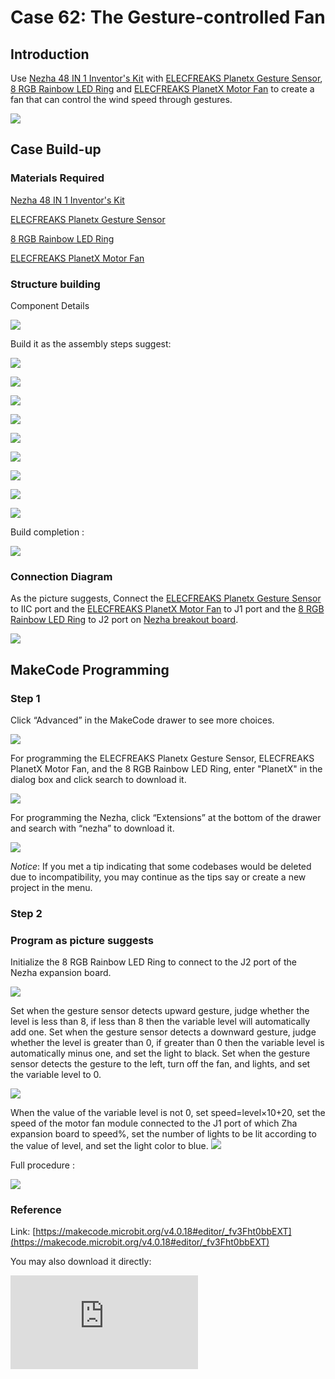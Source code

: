 ﻿# Case 62: The Gesture-controlled Fan
## Introduction

Use [Nezha 48 IN 1 Inventor's Kit](https://www.elecfreaks.com/nezha-inventor-s-kit-for-micro-bit-without-micro-bit-board.html) with [ELECFREAKS Planetx Gesture Sensor](https://shop.elecfreaks.com/products/elecfreaks-planetx-gesture-sensor?_pos=1&_sid=e300bc9f9&_ss=r), [8 RGB Rainbow LED Ring](https://shop.elecfreaks.com/products/elecfreaks-planetx-led-rainbow?_pos=2&_sid=a43c5c85b&_ss=r) and [ELECFREAKS PlanetX Motor Fan](https://shop.elecfreaks.com/products/elecfreaks-planetx-motor-fan?_pos=1&_sid=d6d4e0ca2&_ss=r) to create a fan that can control the wind speed through gestures.


![](https://wiki-media-ef.oss-cn-hongkong.aliyuncs.com//images/neza-inventor-s-kit-case-62-01.png)



## Case Build-up

### Materials Required

[Nezha 48 IN 1 Inventor's Kit](https://www.elecfreaks.com/nezha-inventor-s-kit-for-micro-bit-without-micro-bit-board.html)

[ELECFREAKS Planetx Gesture Sensor](https://www.elecfreaks.com/planetx-gesture.html)

[8 RGB Rainbow LED Ring](https://www.elecfreaks.com/planetx-rainbow-led.html)

[ELECFREAKS PlanetX Motor Fan](https://www.elecfreaks.com/planetx-motor-fan.html)

### Structure building

Component Details

![](https://wiki-media-ef.oss-cn-hongkong.aliyuncs.com//images/neza-inventor-s-kit-case-62-02.png)


Build it as the assembly steps suggest:

![](https://wiki-media-ef.oss-cn-hongkong.aliyuncs.com//images/neza-inventor-s-kit-step-62-01.png)

![](https://wiki-media-ef.oss-cn-hongkong.aliyuncs.com//images/neza-inventor-s-kit-step-62-02.png)

![](https://wiki-media-ef.oss-cn-hongkong.aliyuncs.com//images/neza-inventor-s-kit-step-62-03.png)

![](https://wiki-media-ef.oss-cn-hongkong.aliyuncs.com//images/neza-inventor-s-kit-step-62-04.png)

![](https://wiki-media-ef.oss-cn-hongkong.aliyuncs.com//images/neza-inventor-s-kit-step-62-05.png)

![](https://wiki-media-ef.oss-cn-hongkong.aliyuncs.com//images/neza-inventor-s-kit-step-62-06.png)

![](https://wiki-media-ef.oss-cn-hongkong.aliyuncs.com//images/neza-inventor-s-kit-step-62-07.png)

![](https://wiki-media-ef.oss-cn-hongkong.aliyuncs.com//images/neza-inventor-s-kit-step-62-08.png)

![](https://wiki-media-ef.oss-cn-hongkong.aliyuncs.com//images/neza-inventor-s-kit-step-62-09.png)



Build completion :

![](https://wiki-media-ef.oss-cn-hongkong.aliyuncs.com//images/neza-inventor-s-kit-step-62-10.png)



### Connection Diagram

As the picture suggests, Connect the [ELECFREAKS Planetx Gesture Sensor](https://shop.elecfreaks.com/products/elecfreaks-planetx-gesture-sensor?_pos=1&_sid=e300bc9f9&_ss=r) to IIC port and the [ELECFREAKS PlanetX Motor Fan](https://shop.elecfreaks.com/products/elecfreaks-planetx-motor-fan?_pos=1&_sid=d6d4e0ca2&_ss=r) to J1 port and the [8 RGB Rainbow LED Ring](https://shop.elecfreaks.com/products/elecfreaks-planetx-led-rainbow?_pos=2&_sid=a43c5c85b&_ss=r) to J2 port on [Nezha breakout board](https://shop.elecfreaks.com/products/elecfreaks-nezha-breakout-board?_pos=1&_sid=00432325a&_ss=r).

![](https://wiki-media-ef.oss-cn-hongkong.aliyuncs.com//images/neza-inventor-s-kit-case-62-03.png)

## MakeCode Programming

### Step 1

Click “Advanced” in the MakeCode drawer to see more choices.

![](https://wiki-media-ef.oss-cn-hongkong.aliyuncs.com//images/neza-inventor-s-kit-case-37-04.png)

For programming the ELECFREAKS Planetx Gesture Sensor, ELECFREAKS PlanetX Motor Fan, and the 8 RGB Rainbow LED Ring, enter "PlanetX" in the dialog box and click search to download it.

![](https://wiki-media-ef.oss-cn-hongkong.aliyuncs.com//images/neza-inventor-s-kit-case-37-05.png)

For programming the Nezha, click “Extensions” at the bottom of the drawer and search with “nezha” to download it.

![](https://wiki-media-ef.oss-cn-hongkong.aliyuncs.com//images/neza-inventor-s-kit-case-37-06.png)

*Notice*: If you met a tip indicating that some codebases would be deleted due to incompatibility, you may continue as the tips say or create a new project in the menu.

### Step 2

### Program as picture suggests

Initialize the 8 RGB Rainbow LED Ring to connect to the J2 port of the Nezha expansion board.

![](https://wiki-media-ef.oss-cn-hongkong.aliyuncs.com//images/neza-inventor-s-kit-case-62-07.png)

Set when the gesture sensor detects upward gesture, judge whether the level is less than 8, if less than 8 then the variable level will automatically add one.
Set when the gesture sensor detects a downward gesture, judge whether the level is greater than 0, if greater than 0 then the variable level is automatically minus one, and set the light to black.
Set when the gesture sensor detects the gesture to the left, turn off the fan, and lights, and set the variable level to 0.


![](https://wiki-media-ef.oss-cn-hongkong.aliyuncs.com//images/neza-inventor-s-kit-case-62-08.png)

When the value of the variable level is not 0, set speed=level×10+20, set the speed of the motor fan module connected to the J1 port of which Zha expansion board to speed%, set the number of lights to be lit according to the value of level, and set the light color to blue.
![](https://wiki-media-ef.oss-cn-hongkong.aliyuncs.com//images/neza-inventor-s-kit-case-62-09.png)

Full procedure :

![](https://wiki-media-ef.oss-cn-hongkong.aliyuncs.com//images/neza-inventor-s-kit-case-62-10.png)

### Reference

Link: [https://makecode.microbit.org/v4.0.18#editor/_fv3Fht0bbEXT](https://makecode.microbit.org/v4.0.18#editor/_fv3Fht0bbEXT)

You may also download it directly:

<div
    style={{
        position: 'relative',
        paddingBottom: '60%',
        overflow: 'hidden',
    }}
>
    <iframe
        src="https://makecode.microbit.org/_fv3Fht0bbEXT"
        frameborder="0"
        sandbox="allow-popups allow-forms allow-scripts allow-same-origin"
        style={{
            position: 'absolute',
            width: '100%',
            height: '100%',
        }}
    />
</div>

### Result

Fan speed is controlled by gestures. Upward gestures control fan acceleration, downward gestures control fan deceleration, leftward gestures control fan stop rotation, and fan speed is displayed by the LED rings, and the faster the speed is, the stronger lights are lit.

![](https://wiki-media-ef.oss-cn-hongkong.aliyuncs.com//images/neza-inventor-s-kit-case-62.gif)
